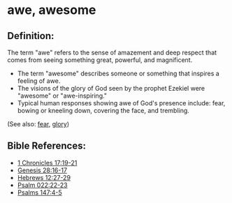 # awe, awesome #

## Definition: ##

The term "awe" refers to the sense of amazement and deep respect that comes from seeing something great, powerful, and magnificent.

* The term "awesome" describes someone or something that inspires a feeling of awe.
* The visions of the glory of God seen by the prophet Ezekiel were "awesome" or "awe-inspiring."
* Typical human responses showing awe of God's presence include: fear, bowing or kneeling down, covering the face, and trembling.

(See also: [fear](../kt/fear.md), [glory](../kt/glory.md))

## Bible References: ##

* [1 Chronicles 17:19-21](https://door43.org/en/bible/notes/1ch/17/19)
* [Genesis 28:16-17](https://door43.org/en/bible/notes/gen/28/16)
* [Hebrews 12:27-29](https://door43.org/en/bible/notes/heb/12/27)
* [Psalm 022:22-23](https://door43.org/en/bible/notes/psa/022/022)
* [Psalms 147:4-5](https://door43.org/en/bible/notes/psa/147/004)

